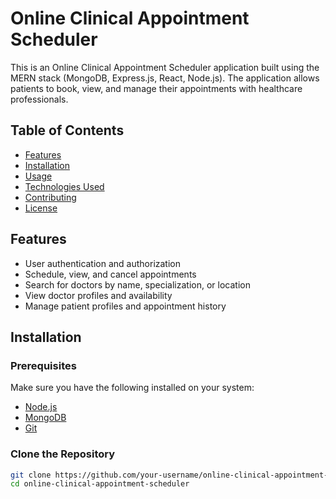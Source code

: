 # Online Clinical Appointment Scheduler

This is an Online Clinical Appointment Scheduler application built using the MERN stack (MongoDB, Express.js, React, Node.js). The application allows patients to book, view, and manage their appointments with healthcare professionals.

## Table of Contents

- [Features](#features)
- [Installation](#installation)
- [Usage](#usage)
- [Technologies Used](#technologies-used)
- [Contributing](#contributing)
- [License](#license)

## Features

- User authentication and authorization
- Schedule, view, and cancel appointments
- Search for doctors by name, specialization, or location
- View doctor profiles and availability
- Manage patient profiles and appointment history

## Installation

### Prerequisites

Make sure you have the following installed on your system:

- [Node.js](https://nodejs.org/en/download/)
- [MongoDB](https://www.mongodb.com/try/download/community)
- [Git](https://git-scm.com/downloads)

### Clone the Repository

```sh
git clone https://github.com/your-username/online-clinical-appointment-scheduler.git
cd online-clinical-appointment-scheduler



